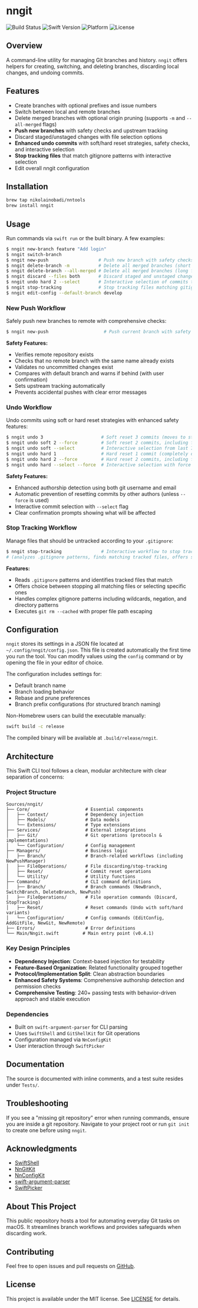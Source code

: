 # nngit

![Build Status](https://github.com/nikolainobadi/nngit/actions/workflows/ci.yml/badge.svg)
![Swift Version](https://badgen.net/badge/swift/6.0%2B/purple)
![Platform](https://img.shields.io/badge/platform-macOS%2014-blue)
![License](https://img.shields.io/badge/license-MIT-lightgrey)

## Overview
A command-line utility for managing Git branches and history. `nngit` offers helpers for creating, switching, and deleting branches, discarding local changes, and undoing commits.

## Features
- Create branches with optional prefixes and issue numbers
- Switch between local and remote branches
- Delete merged branches with optional origin pruning (supports `-m` and `--all-merged` flags)
- **Push new branches** with safety checks and upstream tracking
- Discard staged/unstaged changes with file selection options
- **Enhanced undo commits** with soft/hard reset strategies, safety checks, and interactive selection
- **Stop tracking files** that match gitignore patterns with interactive selection
- Edit overall nngit configuration

## Installation
```bash
brew tap nikolainobadi/nntools
brew install nngit
```

## Usage
Run commands via `swift run` or the built binary. A few examples:
```bash
$ nngit new-branch feature "Add login"
$ nngit switch-branch
$ nngit new-push                   # Push new branch with safety checks
$ nngit delete-branch -m           # Delete all merged branches (short flag)
$ nngit delete-branch --all-merged # Delete all merged branches (long flag)
$ nngit discard --files both       # Discard staged and unstaged changes
$ nngit undo hard 2 --select       # Interactive selection of commits to hard reset
$ nngit stop-tracking              # Stop tracking files matching gitignore patterns
$ nngit edit-config --default-branch develop
```

### New Push Workflow
Safely push new branches to remote with comprehensive checks:

```bash
$ nngit new-push                     # Push current branch with safety checks
```

**Safety Features:**
- Verifies remote repository exists
- Checks that no remote branch with the same name already exists
- Validates no uncommitted changes exist
- Compares with default branch and warns if behind (with user confirmation)
- Sets upstream tracking automatically
- Prevents accidental pushes with clear error messages


### Undo Workflow
Undo commits using soft or hard reset strategies with enhanced safety features:

```bash
$ nngit undo 3                      # Soft reset 3 commits (moves to staging area, default)
$ nngit undo soft 2 --force         # Soft reset 2 commits, including from other authors
$ nngit undo soft --select          # Interactive selection from last 7 commits
$ nngit undo hard 1                 # Hard reset 1 commit (completely discards changes)
$ nngit undo hard 2 --force         # Hard reset 2 commits, including from other authors
$ nngit undo hard --select --force  # Interactive selection with force override
```

**Safety Features:**
- Enhanced authorship detection using both git username and email
- Automatic prevention of resetting commits by other authors (unless `--force` is used)
- Interactive commit selection with `--select` flag
- Clear confirmation prompts showing what will be affected

### Stop Tracking Workflow
Manage files that should be untracked according to your `.gitignore`:

```bash
$ nngit stop-tracking               # Interactive workflow to stop tracking gitignored files
# (analyzes .gitignore patterns, finds matching tracked files, offers selection options)
```

**Features:**
- Reads `.gitignore` patterns and identifies tracked files that match
- Offers choice between stopping all matching files or selecting specific ones
- Handles complex gitignore patterns including wildcards, negation, and directory patterns
- Executes `git rm --cached` with proper file path escaping

## Configuration
`nngit` stores its settings in a JSON file located at `~/.config/nngit/config.json`. This file is created automatically the first time you run the tool. You can modify values using the `config` command or by opening the file in your editor of choice.

The configuration includes settings for:
- Default branch name
- Branch loading behavior
- Rebase and prune preferences  
- Branch prefix configurations (for structured branch naming)

Non-Homebrew users can build the executable manually:

```bash
swift build -c release
```

The compiled binary will be available at `.build/release/nngit`.

## Architecture
This Swift CLI tool follows a clean, modular architecture with clear separation of concerns:

### Project Structure
```
Sources/nngit/
├── Core/                     # Essential components
│   ├── Context/              # Dependency injection
│   ├── Models/               # Data models
│   └── Extensions/           # Type extensions
├── Services/                 # External integrations
│   ├── Git/                  # Git operations (protocols & implementations)
│   └── Configuration/        # Config management
├── Managers/                 # Business logic
│   ├── Branch/               # Branch-related workflows (including NewPushManager)
│   ├── FileOperations/       # File discarding/stop-tracking
│   ├── Reset/                # Commit reset operations
│   └── Utility/              # Utility functions
├── Commands/                 # CLI command definitions
│   ├── Branch/               # Branch commands (NewBranch, SwitchBranch, DeleteBranch, NewPush)
│   ├── FileOperations/       # File operation commands (Discard, StopTracking)
│   ├── Reset/                # Reset commands (Undo with soft/hard variants)
│   └── Configuration/        # Config commands (EditConfig, AddGitFile, NewGit, NewRemote)
├── Errors/                   # Error definitions
└── Main/Nngit.swift         # Main entry point (v0.4.1)
```

### Key Design Principles
- **Dependency Injection**: Context-based injection for testability
- **Feature-Based Organization**: Related functionality grouped together
- **Protocol/Implementation Split**: Clean abstraction boundaries
- **Enhanced Safety Systems**: Comprehensive authorship detection and permission checks
- **Comprehensive Testing**: 240+ passing tests with behavior-driven approach and stable execution

### Dependencies
- Built on `swift-argument-parser` for CLI parsing
- Uses `SwiftShell` and `GitShellKit` for Git operations
- Configuration managed via `NnConfigKit`
- User interaction through `SwiftPicker`

## Documentation
The source is documented with inline comments, and a test suite resides under `Tests/`.

## Troubleshooting
If you see a "missing git repository" error when running commands, ensure you are inside a git repository. Navigate to your project root or run `git init` to create one before using `nngit`.

## Acknowledgments
- [SwiftShell](https://github.com/kareman/SwiftShell)
- [NnGitKit](https://github.com/nikolainobadi/NnGitKit)
- [NnConfigKit](https://github.com/nikolainobadi/NnConfigKit)
- [swift-argument-parser](https://github.com/apple/swift-argument-parser)
- [SwiftPicker](https://github.com/nikolainobadi/SwiftPicker)

## About This Project
This public repository hosts a tool for automating everyday Git tasks on macOS. It streamlines branch workflows and provides safeguards when discarding work.

## Contributing
Feel free to open issues and pull requests on [GitHub](https://github.com/nikolainobadi/nngit).

## License
This project is available under the MIT license. See [LICENSE](LICENSE) for details.
